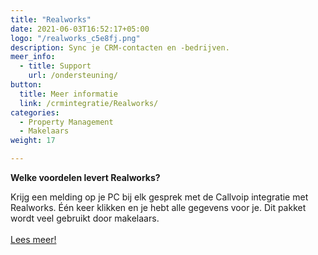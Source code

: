 ```yaml
---
title: "Realworks"
date: 2021-06-03T16:52:17+05:00
logo: "/realworks_c5e8fj.png"
description: Sync je CRM-contacten en -bedrijven.
meer_info:
  - title: Support
    url: /ondersteuning/
button:
  title: Meer informatie
  link: /crmintegratie/Realworks/
categories:
  - Property Management
  - Makelaars
weight: 17

---
```


**Welke voordelen levert Realworks?**

Krijg een melding op je PC bij elk gesprek met de Callvoip integratie met Realworks. Één keer klikken en je hebt alle gegevens voor je. Dit pakket wordt veel gebruikt door makelaars.<br><br><a href="/crmintegratie/Realworks/" class="button">Lees meer!</a>
